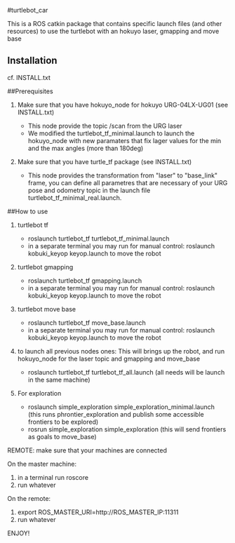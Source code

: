 #turtlebot_car 

This is a ROS catkin package that contains specific launch files (and other resources) to use the turtlebot with an hokuyo laser, gmapping and move base

## Installation
	
cf. INSTALL.txt

##Prerequisites

1. Make sure that you have hokuyo_node for hokuyo URG-04LX-UG01 (see INSTALL.txt)
	* This node provide the topic /scan from the URG laser
	* We modified the turtlebot_tf_minimal.launch to launch the hokuyo_node with new paramaters that fix lager values for the min and the max angles (more than 180deg)
	
2. Make sure that you have turtle_tf package (see INSTALL.txt)
	* This node provides the transformation from "laser" to "base_link" frame, you can define all parametres that are necessary of your URG pose and odometry topic in the launch file turtlebot_tf_minimal_real.launch.

##How to use

1. turtlebot tf
	* roslaunch turtlebot_tf turtlebot_tf_minimal.launch
	* in a separate terminal you may run for manual control: roslaunch kobuki_keyop keyop.launch to move the robot

2. turtlebot gmapping
	* roslaunch turtlebot_tf gmapping.launch 
	* in a separate terminal you may run for manual control: roslaunch kobuki_keyop keyop.launch to move the robot

3. turtlebot move base
	* roslaunch turtlebot_tf move_base.launch 
	* in a separate terminal you may run for manual control: roslaunch kobuki_keyop keyop.launch to move the robot

4. to launch all previous nodes ones: This will brings up the robot, and run hokuyo_node for the laser topic and gmapping and move_base
	* roslaunch turtlebot_tf turtlebot_tf_all.launch (all needs will be launch in the same machine)

5. For exploration 
	* roslaunch simple_exploration simple_exploration_minimal.launch (this runs phrontier_exploration and publish some accessible frontiers to be explored)
	* rosrun simple_exploration simple_exploration (this will send frontiers as goals to move_base)

REMOTE: make sure that your machines are connected 

On the master machine: 

1. in a terminal run roscore
2. run whatever

On the remote:

1. export ROS_MASTER_URI=http://ROS_MASTER_IP:11311
2. run whatever

ENJOY!

